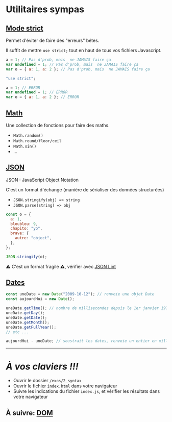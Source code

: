 # Utilitaires sympas

## [Mode strict](https://developer.mozilla.org/en-US/docs/Web/JavaScript/Reference/Strict_mode)

Permet d'éviter de faire des "erreurs" bêtes.

Il suffit de mettre `use strict;` tout en haut de tous vos fichiers Javascript.

```js
a = 1; // Pas d'prob, mais  ne JAMAIS faire ça
var undefined = 1; // Pas d'prob, mais  ne JAMAIS faire ça
var o = { a: 1, a: 2 }; // Pas d'prob, mais  ne JAMAIS faire ça
```

```js
"use strict";

a = 1; // ERROR
var undefined = 1; // ERROR
var o = { a: 1, a: 2 }; // ERROR
```

## [Math](https://developer.mozilla.org/fr/docs/Web/JavaScript/Reference/Objets_globaux/Math)

Une collection de fonctions pour faire des maths.

- `Math.random()`
- `Math.round/floor/ceil`
- `Math.sin()`
- ...

## [JSON](https://developer.mozilla.org/fr/docs/Web/JavaScript/Reference/Objets_globaux/JSON)

JSON : JavaScript Object Notation

C'est un format d'échange (manière de sérialiser des données structurées)

- `JSON.stringify(obj) => string`
- `JSON.parse(string) => obj`

```js
const o = {
  a: 1,
  bloublou: 9,
  chapito: "yo",
  brave: {
    autre: "object",
  },
};

JSON.stringify(o);
```

⚠ C'est un format fragile ⚠, vérifier avec [JSON Lint](https://jsonlint.com/)

## [Dates](https://developer.mozilla.org/en-US/docs/Web/JavaScript/Reference/Global_Objects/Date)

```js
const uneDate = new Date("2009-10-12"); // renvoie une objet Date
const aujourdHui = new Date();

uneDate.getTime(); // nombre de millisecondes depuis le 1er janvier 1970
uneDate.getDay();
uneDate.getDate();
uneDate.getMonth();
uneDate.getFullYear();
// etc ...

aujourdHui - uneDate; // soustrait les dates, renvoie un entier en millisecondes
```

---

# _**À vos claviers !!!**_

- Ouvrir le dossier `/exos/2_syntax`
- Ouvrir le fichier `index.html` dans votre navigateur
- Suivre les indications du fichier `index.js`, et vérifier les résultats dans
  votre navigateur

## À suivre: [DOM](../3_browser/3-1_dom.md)
